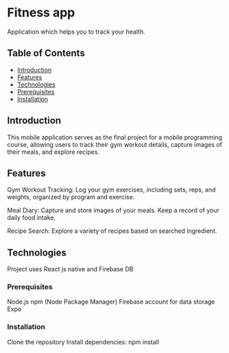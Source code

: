# Fitness app

Application which helps you to track your health.

## Table of Contents

- [Introduction](#introduction)
- [Features](#features)
- [Technologies](#Technologies)
- [Prerequisites](#Prerequisites)
- [Installation](#Installation)

## Introduction

This mobile application serves as the final project for a mobile programming course, allowing users to track their gym workout details, capture images of their meals, and explore recipes.

## Features

Gym Workout Tracking: Log your gym exercises, including sets, reps, and weights, organized by program and exercise.

Meal Diary: Capture and store images of your meals. Keep a record of your daily food intake.

Recipe Search: Explore a variety of recipes based on searched ingredient.

## Technologies
Project uses React js native and Firebase DB

### Prerequisites

Node.js
npm (Node Package Manager)
Firebase account for data storage
Expo

### Installation
Clone the repository
Install dependencies: npm install
